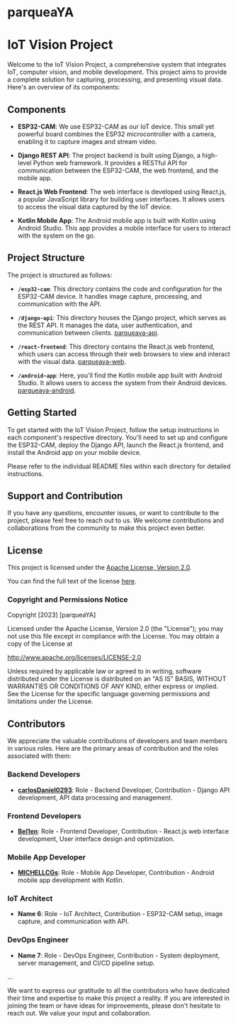 # parqueaYA
# IoT Vision Project

Welcome to the IoT Vision Project, a comprehensive system that integrates IoT, computer vision, and mobile development. This project aims to provide a complete solution for capturing, processing, and presenting visual data. Here's an overview of its components:

## Components

- **ESP32-CAM**: We use ESP32-CAM as our IoT device. This small yet powerful board combines the ESP32 microcontroller with a camera, enabling it to capture images and stream video.

- **Django REST API**: The project backend is built using Django, a high-level Python web framework. It provides a RESTful API for communication between the ESP32-CAM, the web frontend, and the mobile app.

- **React.js Web Frontend**: The web interface is developed using React.js, a popular JavaScript library for building user interfaces. It allows users to access the visual data captured by the IoT device.

- **Kotlin Mobile App**: The Android mobile app is built with Kotlin using Android Studio. This app provides a mobile interface for users to interact with the system on the go.

## Project Structure

The project is structured as follows:

- **`/esp32-cam`**: This directory contains the code and configuration for the ESP32-CAM device. It handles image capture, processing, and communication with the API. 

- **`/django-api`**: This directory houses the Django project, which serves as the REST API. It manages the data, user authentication, and communication between clients. [parqueaya-api](https://github.com/branyerbjr/parqueaya-a).

- **`/react-frontend`**: This directory contains the React.js web frontend, which users can access through their web browsers to view and interact with the visual data. [parqueaya-web](https://github.com/branyerbjr/parqueaya-web).

- **`/android-app`**: Here, you'll find the Kotlin mobile app built with Android Studio. It allows users to access the system from their Android devices. [parqueaya-android]().

## Getting Started

To get started with the IoT Vision Project, follow the setup instructions in each component's respective directory. You'll need to set up and configure the ESP32-CAM, deploy the Django API, launch the React.js frontend, and install the Android app on your mobile device.

Please refer to the individual README files within each directory for detailed instructions.

## Support and Contribution

If you have any questions, encounter issues, or want to contribute to the project, please feel free to reach out to us. We welcome contributions and collaborations from the community to make this project even better.

## License

This project is licensed under the [Apache License, Version 2.0](LICENSE).

You can find the full text of the license [here](https://www.apache.org/licenses/LICENSE-2.0).

### Copyright and Permissions Notice

Copyright [2023] [parqueaYA]

Licensed under the Apache License, Version 2.0 (the "License");
you may not use this file except in compliance with the License.
You may obtain a copy of the License at

   http://www.apache.org/licenses/LICENSE-2.0

Unless required by applicable law or agreed to in writing, software
distributed under the License is distributed on an "AS IS" BASIS,
WITHOUT WARRANTIES OR CONDITIONS OF ANY KIND, either express or implied.
See the License for the specific language governing permissions and
limitations under the License.

## Contributors

We appreciate the valuable contributions of developers and team members in various roles. Here are the primary areas of contribution and the roles associated with them:

### Backend Developers

- **[carlosDaniel0293](https://github.com/CarlosDaniel0293)**: Role - Backend Developer, Contribution - Django API development, API data processing and management.

### Frontend Developers

- **[Bel1en](https://github.com/Be1en)**: Role - Frontend Developer, Contribution - React.js web interface development, User interface design and optimization.

### Mobile App Developer

- **[MICHELLCGs](https://github.com/MICHELLCGs)**: Role - Mobile App Developer, Contribution - Android mobile app development with Kotlin.

### IoT Architect

- **Name 6**: Role - IoT Architect, Contribution - ESP32-CAM setup, image capture, and communication with API.

### DevOps Engineer

- **Name 7**: Role - DevOps Engineer, Contribution - System deployment, server management, and CI/CD pipeline setup.

...

We want to express our gratitude to all the contributors who have dedicated their time and expertise to make this project a reality. If you are interested in joining the team or have ideas for improvements, please don't hesitate to reach out. We value your input and collaboration.
